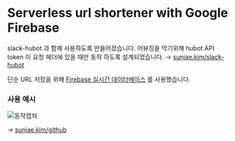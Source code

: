 # Serverless url shortener with Google Firebase

slack-hubot 과 함께 사용하도록 만들어졌습니다. 어뷰징을 막기위해 hubot API token 이 요청 헤더에 있을 때만 동작 하도록 설계되었습니다. → [sunjae.kim/slack-hubot](http://sunjae.kim/slack-hubot)

단순 URL 저장을 위해 [Firebase 실시간 데이터베이스](https://firebase.google.com/docs/database/?hl=ko) 를 사용했습니다.

### 사용 예시

![동작캡처](https://user-images.githubusercontent.com/40228715/63393446-1a2c6900-c3f6-11e9-8da3-f3a2eddf8cbc.png)

→ [sunjae.kim/github](http://sunjae.kim/github)
